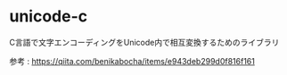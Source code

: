 # unicode-c
C言語で文字エンコーディングをUnicode内で相互変換するためのライブラリ

参考 : https://qiita.com/benikabocha/items/e943deb299d0f816f161